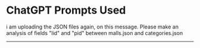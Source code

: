 # ChatGPT Prompts Used

i am uploading the JSON files again, on this message. Please make an analysis of fields "lid" and "pid" between malls.json and categories.json


----


